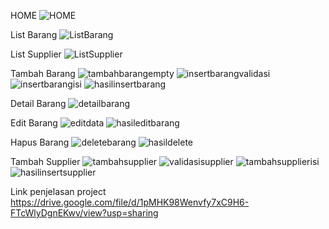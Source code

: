 HOME
![HOME](https://github.com/user-attachments/assets/b175ca35-a5e6-4603-a0b2-3fbecfa52d48)

List Barang
![ListBarang](https://github.com/user-attachments/assets/21cc4775-b21d-4c1b-acde-0d97970d705b)

List Supplier
![ListSupplier](https://github.com/user-attachments/assets/5b2b0ae1-f01e-49c0-926a-157d262a7488)

Tambah Barang
![tambahbarangempty](https://github.com/user-attachments/assets/e62998fd-896b-4f42-952b-f376f70f25fb)
![insertbarangvalidasi](https://github.com/user-attachments/assets/5345add2-a89a-4730-be01-c80922c4cac0)
![insertbarangisi](https://github.com/user-attachments/assets/8cb4bfad-7ba4-4ec3-aa6f-852a47e270e7)
![hasilinsertbarang](https://github.com/user-attachments/assets/74a00d7e-0201-48f4-8913-120525384152)

Detail Barang
![detailbarang](https://github.com/user-attachments/assets/2a54b463-cd4c-435b-ac76-cf552dbf08c7)

Edit Barang 
![editdata](https://github.com/user-attachments/assets/04154ffb-d9c7-43e5-a4ce-846d3dfe270c)
![hasileditbarang](https://github.com/user-attachments/assets/1a064791-9a50-42be-a1b7-939cd4a99272)

Hapus Barang
![deletebarang](https://github.com/user-attachments/assets/c63a87d2-feed-4d6f-bf9e-2d2afb087cc3)
![hasildelete](https://github.com/user-attachments/assets/faa29c76-262b-474c-a8e9-b85fb52d4dd4)


Tambah Supplier
![tambahsupplier](https://github.com/user-attachments/assets/3a4d15f4-0a8d-4d62-b6ca-8a0468d2a544)
![validasisupplier](https://github.com/user-attachments/assets/2fc87419-15c1-44c4-8190-9f8f5c2d4547)
![tambahsupplierisi](https://github.com/user-attachments/assets/04971292-19ea-4c41-b6f7-f0c952ba60e7)
![hasilinsertsupplier](https://github.com/user-attachments/assets/10b30045-4da0-4a7c-9072-ed8175581d10)



Link penjelasan project
https://drive.google.com/file/d/1pMHK98Wenvfy7xC9H6-FTcWlyDgnEKwv/view?usp=sharing
